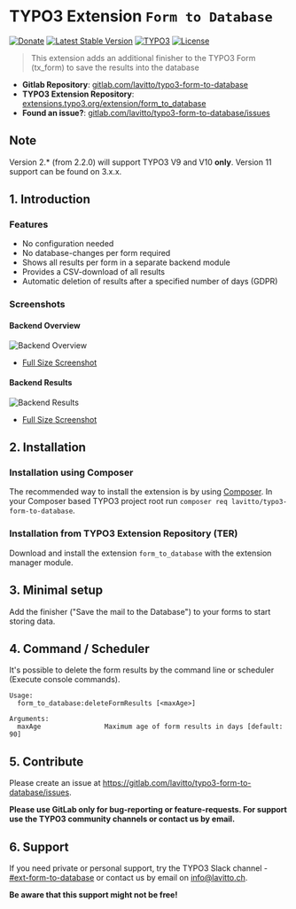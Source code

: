 # TYPO3 Extension `Form to Database`

[![Donate](https://img.shields.io/badge/Donate-PayPal-green.svg?style=for-the-badge)](https://paypal.me/pmlavitto)
[![Latest Stable Version](https://img.shields.io/packagist/v/lavitto/typo3-form-to-database?style=for-the-badge)](https://packagist.org/packages/lavitto/typo3-form-to-database)
[![TYPO3](https://img.shields.io/badge/TYPO3-form_to_database-%23f49700?style=for-the-badge)](https://extensions.typo3.org/extension/form_to_database/)
[![License](https://img.shields.io/packagist/l/lavitto/typo3-form-to-database?style=for-the-badge)](https://packagist.org/packages/lavitto/typo3-form-to-database)

> This extension adds an additional finisher to the TYPO3 Form (tx_form) to save the results into the database

- **Gitlab Repository**: [gitlab.com/lavitto/typo3-form-to-database](https://gitlab.com/lavitto/typo3-form-to-database)
- **TYPO3 Extension Repository**: [extensions.typo3.org/extension/form_to_database](https://extensions.typo3.org/extension/form_to_database)
- **Found an issue?**: [gitlab.com/lavitto/typo3-form-to-database/issues](https://gitlab.com/lavitto/typo3-form-to-database/issues)

## Note

Version 2.* (from 2.2.0) will support TYPO3 V9 and V10 **only**. Version 11 support can be found on 3.x.x.


## 1. Introduction

### Features

- No configuration needed
- No database-changes per form required
- Shows all results per form in a separate backend module
- Provides a CSV-download of all results
- Automatic deletion of results after a specified number of days (GDPR)

### Screenshots

#### Backend Overview

![Backend Overview](https://cdn.lavitto.ch/typo3/lavitto/typo3-form-to-database/typo3-form-to-database-backend-overview_tmb.png)
- [Full Size Screenshot](https://cdn.lavitto.ch/typo3/lavitto/typo3-form-to-database/typo3-form-to-database-backend-overview.png)

#### Backend Results

![Backend Results](https://cdn.lavitto.ch/typo3/lavitto/typo3-form-to-database/typo3-form-to-database-backend-results_tmb.png)
- [Full Size Screenshot](https://cdn.lavitto.ch/typo3/lavitto/typo3-form-to-database/typo3-form-to-database-backend-results.png)

## 2. Installation

### Installation using Composer

The recommended way to install the extension is by using [Composer](https://getcomposer.org/). In your Composer based
TYPO3 project root run `composer req lavitto/typo3-form-to-database`.

### Installation from TYPO3 Extension Repository (TER)

Download and install the extension `form_to_database` with the extension manager module.

## 3. Minimal setup

Add the finisher ("Save the mail to the Database") to your forms to start storing data.

## 4. Command / Scheduler

It's possible to delete the form results by the command line or scheduler (Execute console commands).

```shell script
Usage:
  form_to_database:deleteFormResults [<maxAge>]

Arguments:
  maxAge                Maximum age of form results in days [default: 90]
```

## 5. Contribute

Please create an issue at https://gitlab.com/lavitto/typo3-form-to-database/issues.

**Please use GitLab only for bug-reporting or feature-requests. For support use the TYPO3 community channels or contact us by email.**

## 6. Support

If you need private or personal support, try the TYPO3 Slack channel - [#ext-form-to-database](https://app.slack.com/client/T024TUMLZ/C02HWBCUF0F) or contact us by email on [info@lavitto.ch](mailto:info@lavitto.ch).

**Be aware that this support might not be free!**
